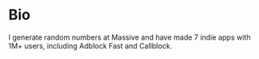 # Bio

I generate random numbers at Massive and have made 7 indie apps with 1M+ users, including Adblock
Fast and Callblock.

